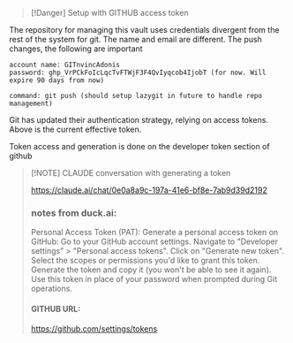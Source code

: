 
> [!Danger] Setup with GITHUB access token
> 


The repository for managing this vault uses credentials divergent from the rest of the system for git. The name and email are different. The push changes, the following are important

```
account name: GITnvincAdonis
password: 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 (for now. Will expire 90 days from now)

command: git push (should setup lazygit in future to handle repo management)
```

Git has updated their authentication strategy, relying on access tokens. Above is the current effective token. 

Token access and generation is done on the developer token section of github

> [!NOTE] CLAUDE conversation with generating a token
> 
> https://claude.ai/chat/0e0a8a9c-197a-41e6-bf8e-7ab9d39d2192
> ### notes from duck.ai: 
> Personal Access Token (PAT):
> Generate a personal access token on GitHub:
> Go to your GitHub account settings. Navigate to "Developer settings" > "Personal access tokens".
> Click on "Generate new token". Select the scopes or permissions you'd like to grant this token.
> Generate the token and copy it (you won't be able to see it again).
> Use this token in place of your password when prompted during Git operations.
> 
> #### GITHUB URL:
> https://github.com/settings/tokens 





